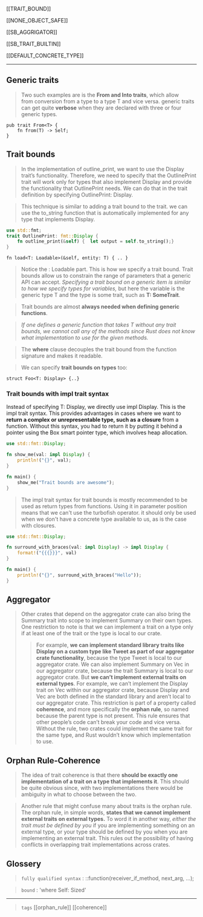 [[TRAIT_BOUND]]

[[NONE_OBJECT_SAFE]]

[[SB_AGGRIGATOR]]

[[SB_TRAIT_BUILTIN]]

[[DEFAULT_CONCRETE_TYPE]]

---

## Generic traits
> Two such examples are is the **From<T> and Into<T> traits**, which allow from conversion from a type to a type T and vice versa.
> generic traits can get quite **verbose** when they are declared with three or four generic types.

```rust,compile_fail,no_run,ignore
pub trait From<T> {
    fn from(T) -> Self;
}
```

## Trait bounds
> In the implementation of outline_print, we want to use the Display trait’s functionality. Therefore, we need to specify that the OutlinePrint trait will work only for types that also implement Display and provide the functionality that OutlinePrint needs. We can do that in the trait definition by specifying OutlinePrint: Display. 

> This technique is similar to adding a trait bound to the trait.
>we can use the to_string function that is automatically implemented for any type that implements Display.

```rust
use std::fmt;
trait OutlinePrint: fmt::Display {
    fn outline_print(&self) {  let output = self.to_string();}
}
```
>

```rust,compile_fail,no_run,ignore
fn load<T: Loadable>(&self, entity: T) { .. }
```

> Notice the : Loadable part. This is how we specify a trait bound. Trait bounds allow us to constrain the range of parameters that a generic API can accept. *Specifying a trait bound on a generic item is similar to how we specify types for variables,* but here the variable is the generic type T and the type is some trait, such as **T: SomeTrait**. 

> Trait bounds are almost **always needed when defining generic functions**. 

> *If one defines a generic function that takes T without any trait bounds, we cannot call any of the methods since Rust does not know what implementation to use for the given methods.*

> The **where** clause decouples the trait bound from the function signature and makes it readable.

> We can specify **trait bounds on types** too:

```rust,compile_fail,no_run,ignore
struct Foo<T: Display> {..}
```
### Trait bounds with impl trait syntax

Instead of specifying T: Display, we directly use impl Display. This is the impl trait syntax. This provides advantages in cases where we want to **return a complex or unrepresentable type, such as a closure** from a function. Without this syntax, you had to return it by putting it behind a pointer using the Box smart pointer type, which involves heap allocation.

```rust
use std::fmt::Display;

fn show_me(val: impl Display) {
    println!("{}", val);
}

fn main() {
    show_me("Trait bounds are awesome");
}
```

>The impl trait syntax for trait bounds is mostly recommended to be used as return types from functions. Using it in parameter position means that we can't use the turbofish operator. it should only be used when we don't have a concrete type available to us, as is the case with closures.

```rust
use std::fmt::Display;

fn surround_with_braces(val: impl Display) -> impl Display {
    format!("{{{}}}", val)
}

fn main() {
    println!("{}", surround_with_braces("Hello"));
}
```



## Aggregator
> Other crates that depend on the aggregator crate can also bring the Summary trait into scope to implement Summary on their own types. One restriction to note is that we can implement a trait on a type only if at least one of the trait or the type is local to our crate.
> > For example, **we can implement standard library traits like Display on a custom type like Tweet as part of our aggregator crate functionality**, because the type Tweet is local to our aggregator crate. We can also implement Summary on Vec<T> in our aggregator crate, because the trait Summary is local to our aggregator crate.
> > But **we can’t implement external traits on external types**. For example, we can’t implement the Display trait on Vec<T> within our aggregator crate, because Display and Vec<T> are both defined in the standard library and aren’t local to our aggregator crate. 
> This restriction is part of a property called **coherence**, and more specifically the **orphan rule**, so named because the parent type is not present. This rule ensures that other people’s code can’t break your code and vice versa. 
> Without the rule, two crates could implement the same trait for the same type, and Rust wouldn’t know which implementation to use.

## Orphan Rule-Coherence

> The idea of trait coherence is that there **should be exactly one implementation of a trait on a type that implements it**. This should be quite obvious since, with two implementations there would be ambiguity in what to choose between the two.

> Another rule that might confuse many about traits is the orphan rule. The orphan rule, in simple words, **states that we cannot implement external traits on external types.**
To word it in another way, *either the trait must be defined by you* if you are implementing something on an external type, or your type should be defined by you when you are implementing an external trait. This rules out the possibility of having conflicts in overlapping trait implementations across crates.


## Glossery

> `fully qualified syntax` : <Type as Trait>::function(receiver_if_method, next_arg, ...);

> `bound`  : 'where Self: Sized'


---

> `tags` [[orphan_rule]] [[coherence]]
